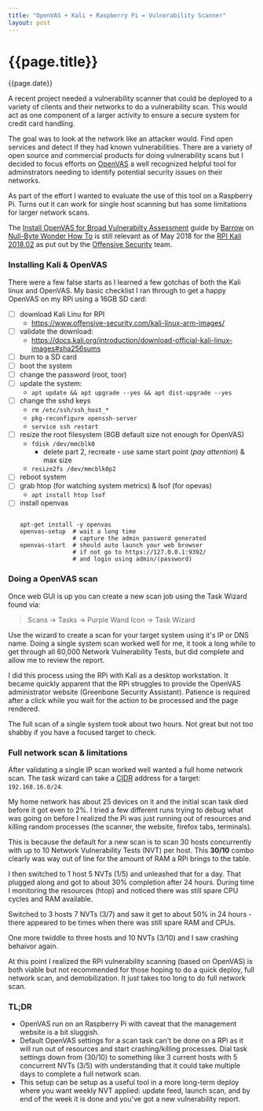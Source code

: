 ```yaml
---
title: "OpenVAS + Kali + Raspberry Pi = Vulnerability Scanner"
layout: post
---
```

# {{page.title}}

<p class='#meta'>{{page.date}}</p>

A recent project needed a vulnerability scanner that could be deployed to a variety of clients and their networks to do a vulnerability scan. This would act as one component of a larger activity to ensure a secure system for credit card handling.

The goal was to look at the network like an attacker would. Find open services and detect if they had known vulnerabilities. There are a variety of open source and commercial products for doing vulnerability scans but I decided to focus efforts on [OpenVAS](http://www.openvas.org/) a well recognized helpful tool for adminstrators needing to identify potential security issues on their networks.

As part of the effort I wanted to evaluate the use of this tool on a Raspberry Pi.  Turns  out it can work for single host scanning but has some limitations for larger network scans.

The [Install OpenVAS for Broad Vulnerabilty Assessment](https://null-byte.wonderhowto.com/how-to/install-openvas-for-broad-vulnerability-assessment-0179318/) guide by [Barrow](https://creator.wonderhowto.com/barrow/) on [Null-Byte Wonder How To](https://null-byte.wonderhowto.com) is still relevant as of May 2018 for the [RPI Kali 2018.02](https://www.offensive-security.com/kali-linux-arm-images/) as put out by the [Offensive Security](https://www.offensive-security.com/) team. 


### Installing Kali & OpenVAS

There were a few false starts as I learned a few gotchas of both the Kali linux and OpenVAS.  My basic checklist I ran through to get a happy OpenVAS on my RPi using a 16GB SD card:

- [ ] download Kali Linu for RPI
    * https://www.offensive-security.com/kali-linux-arm-images/
- [ ] validate the download: 
    * https://docs.kali.org/introduction/download-official-kali-linux-images#sha256sums
- [ ] burn to a SD card
- [ ] boot the system
- [ ] change the password (root, toor)
- [ ] update the system: 
  * `apt update && apt upgrade --yes && apt dist-upgrade --yes`
- [ ] change the sshd keys
  * `rm /etc/ssh/ssh_host_*`
  * `pkg-reconfigure openssh-server`
  * `service ssh restart`
- [ ] resize the root filesystem (8GB default size not enough for OpenVAS)
  * `fdisk /dev/mmcblk0`
    * delete part 2, recreate - use same start point (*pay attention*) & max size
  * `resize2fs /dev/mmcblk0p2`
- [ ] reboot system
- [ ] grab htop (for watching system metrics) & lsof (for opevas)
  * `apt install htop lsof`
- [ ] install openvas
  ```
  
  apt-get install -y openvas
  openvas-setup  # wait a long time
                 # capture the admin password generated
  openvas-start  # should auto launch your web browser
                 # if not go to https://127.0.0.1:9392/ 
                 # and login using admin/(password)
  ```

### Doing a OpenVAS scan

Once web GUI is up you can create a new scan job using the Task Wizard found via:

>Scans -> Tasks -> Purple Wand Icon -> Task Wizard

Use the wizard to create a scan for your target system using it's IP or DNS name. Doing a single system scan worked well for me, it took a long while to get through all 60,000 Network Vulnerability Tests, but did complete and allow me to review the report. 

I did this process using the RPi with Kali as a desktop workstation. It became quickly apparent that the RPi struggles to provide the OpenVAS administrator website (Greenbone Security Assistant). Patience is required after a click while you wait for the action to be processed and the page rendered.

The full scan of a single system took about two hours.  Not great but not too shabby if you have a focused target to check.

### Full network scan & limitations 

After validating a single IP scan worked well wanted a full home network scan.  The task wizard can take a [CIDR](https://en.wikipedia.org/wiki/Classless_Inter-Domain_Routing#IPv4_CIDR_blocks) address for a target: `192.168.16.0/24`.  

My home network has about 25 devices on it and the initial scan task died before it got even to 2%. I tried a few different runs trying to debug what was going on before I realized the Pi was just running out of resources and killing random processes (the scanner, the website, firefox tabs, terminals).  

This is because the default for a new scan is to scan 30 hosts concurrently with up to 10 Network Vulnerability Tests (NVT) per host.  This **30/10** combo clearly was way out of line for the amount of RAM a RPi brings to the table.

I then switched to 1 host 5 NVTs (1/5) and unleashed that for a day.  That plugged along and got to about 30% completion after 24 hours. During time I monitoring the resources (htop) and noticed there was still spare CPU cycles and RAM available.  

Switched to 3 hosts 7 NVTs (3/7) and saw it get to about 50% in 24 hours - there appeared to be times when there was still spare RAM and CPUs.

One more twiddle to three hosts and 10 NVTs (3/10) and I saw crashing behaivor again.

At this point I realized the RPi vulnerability scanning (based on OpenVAS) is both viable but not recommended for those hoping to do a quick deploy, full network scan, and demobilization. It just takes too long to do full network scan. 

### TL;DR 

* OpenVAS run on an Raspberry Pi with caveat that the management website is a bit sluggish.
* Default OpenVAS settings for a scan task can't be done on a RPi as it will run out of resources and start crashing/killing processes. Dial task settings  down from (30/10) to something like 3 current hosts with 5  concurrent NVTs (3/5) with understanding that it could take multiple days to complete a full network scan.
* This setup can be setup as a useful tool in a more long-term deploy where you want weekly NVT applied: update feed, launch scan, and by end of the week it is done and you've got a new vulnerability report.

